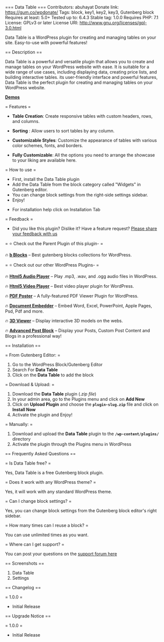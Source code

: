 === Data Table ===
Contributors: abuhayat
Donate link: https://gum.co/wpdonate/
Tags: block, key1, key2, key3, Gutenberg block
Requires at least: 5.0+
Tested up to: 6.4.3
Stable tag: 1.0.0
Requires PHP: 7.1
License: GPLv3 or later
License URI: http://www.gnu.org/licenses/gpl-3.0.html

Data Table is a WordPress plugin for creating and managing tables on your site. Easy-to-use with powerful features!

== Description ==

Data Table is a powerful and versatile plugin that allows you to create and manage tables on your WordPress website with ease. It is suitable for a wide range of use cases, including displaying data, creating price lists, and building interactive tables. its user-friendly interface and powerful features, Data Table is the perfect plugin for creating and managing tables on your WordPress website.

**[Demos](https://bblockswp.com/demo/data-table)**

= Features =

- **Table Creation**: Create responsive tables with custom headers, rows, and columns.

- **Sorting** : Allow users to sort tables by any column.

- **Customizable Styles**: Customize the appearance of tables with various color schemes, fonts, and borders.

- **Fully Customizable**: All the options you need to arrange the showcase to your liking are available here.

= How to use =

- First, install the Data Table plugin
- Add the Data Table from the block category called "Widgets" in Gutenberg editor.
- You can change block settings from the right-side settings sidebar.
- Enjoy!

* For installation help click on Installation Tab

= Feedback =

- Did you like this plugin? Dislike it? Have a feature request? [Please share your feedback with us](mailto:support@bplugins.com "Send feedback")

= ⭐ Check out the Parent Plugin of this plugin- =

🔥 **[b Blocks](https://bblockswp.com)** – Best gutenberg blocks collections for WordPress.

= ⭐ Check out our other WordPress Plugins- =

🔥 **[Html5 Audio Player](https://bplugins.com/products/html5-audio-player/)** – Play .mp3, .wav, and .ogg audio files in WordPress.

🔥 **[Html5 Video Player](https://bplugins.com/products/html5-video-player/)** – Best video player plugin for WordPress.

🔥 **[PDF Poster](https://bplugins.com/products/pdf-poster/)** – A fully-featured PDF Viewer Plugin for WordPress.

🔥 **[Document Embedder](https://bplugins.com/products/document-embedder/)** – Embed Word, Excel, PowerPoint, Apple Pages, Psd, Pdf and more.

🔥 **[3D Viewer](https://bplugins.com/products/3d-viewer/)** – Display interactive 3D models on the webs.

🔥 **[Advanced Post Block](https://bplugins.com/products/advanced-post-block/)** – Display your Posts, Custom Post Content and Blogs in a professional way!

== Installation ==

= From Gutenberg Editor: =

1. Go to the WordPress Block/Gutenberg Editor
2. Search For **Data Table**
3. Click on the **Data Table** to add the block

= Download & Upload: =

1. Download the **Data Table** plugin (_.zip file_)
2. In your admin area, go to the Plugins menu and click on **Add New**
3. Click on **Upload Plugin** and choose the **`plugin-slug.zip`** file and click on **Install Now**
4. Activate the plugin and Enjoy!

= Manually: =

1. Download and upload the **Data Table** plugin to the **`/wp-content/plugins/`** directory
2. Activate the plugin through the Plugins menu in WordPress

== Frequently Asked Questions ==

= Is Data Table free? =

Yes, Data Table is a free Gutenberg block plugin.

= Does it work with any WordPress theme? =

Yes, it will work with any standard WordPress theme.

= Can I change block settings? =

Yes, you can change block settings from the Gutenberg block editor's right sidebar.

= How many times can I reuse a block? =

You can use unlimited times as you want.

= Where can I get support? =

You can post your questions on the [support forum here](https://wordpress.org/support/plugin/data-table/)

== Screenshots ==

1. Data Table
2. Settings

== Changelog ==

= 1.0.0 =

- Initial Release

== Upgrade Notice ==

= 1.0.0 =

- Initial Release
